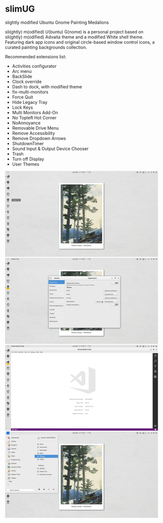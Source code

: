 # slimUG
slightly modified Ubuntu Gnome
Painting Medalions

sli(ghtly) m(odified) U(buntu) G(nome) is a personal project based on sli(ghtly) m(odified) Advaita theme and a modified White shell theme.
Featuring dark app icons and original circle-based window control icons, a curated painting backgrounds collection.

Recommended extensions list:
* Activities configurator
* Arc menu
* BackSlide
* Clock override
* Dash to dock, with modified theme
* fix-multi-monitors
* Force Quit
* Hide Legacy Tray
* Lock Keys
* Multi Monitors Add-On
* No Topleft Hot Corner
* NoAnnoyance
* Removable Drive Menu
* Remove Accessibility
* Remove Dropdown Arrows
* ShutdownTimer
* Sound Input & Output Device Chooser
* Trash
* Turn off Display
* User Themes

![ScreenShot01](screenshot01.jpg)
![ScreenShot02](screenshot02.jpg)
![ScreenShot03](screenshot03.jpg)
![ScreenShot04](screenshot04.jpg)
